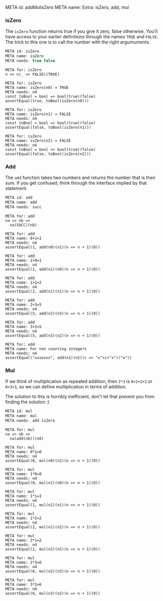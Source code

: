 META id: addMulisZero
META name: Extra: isZero, add, mul

### isZero

The `isZero` function returns true if you give it zero, false otherwise.
You'll have access to your earlier definitions through the names `TRUE` and `FALSE`.
The trick to this one is to call the number with the right argumuments.

```js
META id: isZero
META name: isZero
META needs: true false
```

```solution
META for: isZero
n => n(_ => FALSE)(TRUE)
```

```test
META for: isZero
META name: isZero(n0) = TRUE
META needs: n4
const toBool = bool => bool(true)(false)
assertEqual(true, toBool(isZero(n0)))
```

```test
META for: isZero
META name: isZero(n1) = FALSE
META needs: n4
const toBool = bool => bool(true)(false)
assertEqual(false, toBool(isZero(n1)))
```

```test
META for: isZero
META name: isZero(n2) = FALSE
META needs: n4
const toBool = bool => bool(true)(false)
assertEqual(false, toBool(isZero(n2)))
```


### Add

The `add` function takes two numbers and returns the number that is their sum.
If you get confused, think through the interface implied by that statement.


```js
META id: add
META name: add
META needs: succ
```

```solution
META for: add
na => nb =>
  na(SUCC)(nb)
```

```test
META for: add
META name: 0+1=1
META needs: n4
assertEqual(1, add(n0)(n1)(n => n + 1)(0))
```
```test
META for: add
META name: 1+0=1
META needs: n4
assertEqual(1, add(n1)(n0)(n => n + 1)(0))
```
```test
META for: add
META name: 1+1=2
META needs: n4
assertEqual(2, add(n1)(n1)(n => n + 1)(0))
```
```test
META for: add
META name: 2+3=5
META needs: n4
assertEqual(5, add(n2)(n3)(n => n + 1)(0))
```
```test
META for: add
META name: 3+2=5
META needs: n4
assertEqual(5, add(n3)(n2)(n => n + 1)(0))
```
```test
META for: add
META name: For non counting integers
META needs: n4
assertEqual("xxxoxxx", add(n1)(n2)(c => "x"+c+"x")("o"))
```


### Mul

If we think of multiplication as repeated addition,
then `2*3` is `0+2+2+2` or `0+3+3`, so we can define
multiplication in terms of addition.

The solution to this is horribly inefficient,
don't let that prevent you from finding the solution :)

```js
META id: mul
META name: mul
META needs: add isZero
```

```solution
META for: mul
na => nb =>
  na(add(nb))(n0)
```

```test
META for: mul
META name: 0*1=0
META needs: n4
assertEqual(0, mul(n0)(n1)(n => n + 1)(0))
```
```test
META for: mul
META name: 1*0=0
META needs: n4
assertEqual(0, mul(n1)(n0)(n => n + 1)(0))
```
```test
META for: mul
META name: 1*1=1
META needs: n4
assertEqual(1, mul(n1)(n1)(n => n + 1)(0))
```
```test
META for: mul
META name: 1*2=2
META needs: n4
assertEqual(2, mul(n1)(n2)(n => n + 1)(0))
```
```test
META for: mul
META name: 2*1=2
META needs: n4
assertEqual(2, mul(n2)(n1)(n => n + 1)(0))
```
```test
META for: mul
META name: 2*3=6
META needs: n4
assertEqual(6, mul(n2)(n3)(n => n + 1)(0))
```
```test
META for: mul
META name: 3*2=6
META needs: n4
assertEqual(6, mul(n3)(n2)(n => n + 1)(0))
```
